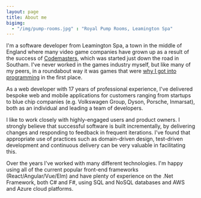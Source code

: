 ```yaml
---
layout: page
title: About me
bigimg:
  - "/img/pump-rooms.jpg" : "Royal Pump Rooms, Leamington Spa"
---
```

 
I'm a software developer from Leamington Spa, a town in the middle of England where many video game companies have grown up as a result of the success of [Codemasters](https://en.wikipedia.org/wiki/Codemasters), which was started just down the road in Southam. I've never worked in the games industry myself, but like many of my peers, in a roundabout way it was games that were [why I got into programming](2018-03-24-why-i-got-into-programming/) in the first place.
 
As a web developer with 17 years of professional experience, I've delivered bespoke web and mobile applications for customers ranging from startups to blue chip companies (e.g. Volkswagen Group, Dyson, Porsche, Inmarsat), both as an individual and leading a team of developers.

I like to work closely with highly-engaged users and product owners. I strongly believe that successful software is built incrementally, by delivering changes and responding to feedback in frequent iterations. I've found that appropriate use of practices such as domain-driven design, test-driven development and continuous delivery can be very valuable in facilitating this. 

Over the years I've worked with many different technologies. I'm happy using all of the current popular front-end frameworks (React/Angular/Vue/Elm) and have plenty of experience on the .Net Framework, both C# and F#, using SQL and NoSQL databases and AWS and Azure cloud platforms. 
